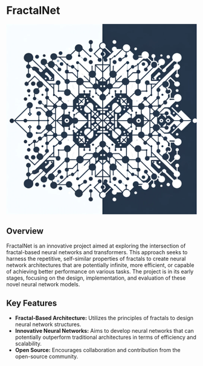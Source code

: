 # FractalNet

![FractalNet Logo](images/fractal_readme.webp)

## Overview
FractalNet is an innovative project aimed at exploring the intersection of fractal-based neural networks and transformers. This approach seeks to harness the repetitive, self-similar properties of fractals to create neural network architectures that are potentially infinite, more efficient, or capable of achieving better performance on various tasks. The project is in its early stages, focusing on the design, implementation, and evaluation of these novel neural network models.

## Key Features
- **Fractal-Based Architecture:** Utilizes the principles of fractals to design neural network structures.
- **Innovative Neural Networks:** Aims to develop neural networks that can potentially outperform traditional architectures in terms of efficiency and scalability.
- **Open Source:** Encourages collaboration and contribution from the open-source community.